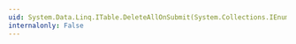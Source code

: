```yaml
---
uid: System.Data.Linq.ITable.DeleteAllOnSubmit(System.Collections.IEnumerable)
internalonly: False
---
```

